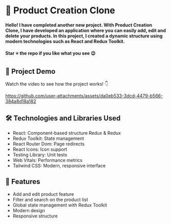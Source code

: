 <div><h1> 🚀 Product Creation Clone </h1></div>
<h4>Hello! I have completed another new project. With Product Creation Clone, I have developed an application where you can easily add, edit and delete your products. In this project, I created a dynamic structure using modern technologies such as React and Redux Toolkit.</h4>
<h4>Star ⭐ the repo if you like what you see 😉 </h4>
 <div>
 <h2>📸 Project Demo</h2>
 <p>Watch the video to see how the project works! 👇</p>
   
https://github.com/user-attachments/assets/da0eb533-3dcd-4479-b566-384a8d18a182

<h2>🛠️ Technologies and Libraries Used</h2>
 <ul>
   <li>React: Component-based structure Redux & Redux </li>
   <li>Redux Toolkit: State management</li>
   <li>React Router Dom: Page redirects</li>
   <li>React Icons: Icon support</li>
   <li>Testing Library: Unit tests</li>
   <li>Web Vitals: Performance metrics</li>
   <li>Tailwind CSS: Modern, responsive interface</li>
 </ul>  
 
 <h2>🎨 Features</h2>
 <ul>
   <li>Add and edit product feature</li>
   <li>Filter and search on the product list</li>
   <li>Global state management with Redux Toolkit</li>
   <li>Modern design</li>
   <li>Responsive structure</li>
 </ul> 

